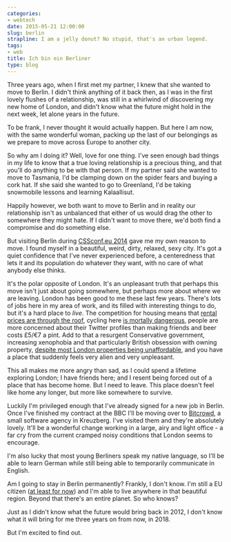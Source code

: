 ```yaml
---
categories:
- webtech
date: 2015-05-21 12:00:00
slug: berlin
strapline: I am a jelly donut? No stupid, that's an urban legend.
tags:
- web
title: Ich bin ein Berliner
type: blog
---
```


Three years ago, when I first met my partner, I knew that she wanted to move to Berlin. I didn't think anything of it back then, as I was in the first lovely flushes of a relationship, was still in a whirlwind of discovering my new home of London, and didn't know what the future might hold in the next week, let alone years in the future.

To be frank, I never thought it would actually happen. But here I am now, with the same wonderful woman, packing up the last of our belongings as we prepare to move across Europe to another city. 

So why am I doing it? Well, love for one thing. I've seen enough bad things in my life to know that a true loving relationship is a precious thing, and that you'll do anything to be with that person. If my partner said she wanted to move to Tasmania, I'd be clamping down on the spider fears and buying a cork hat. If she said she wanted to go to Greenland, I'd be taking snowmobile lessons and learning Kalaallisut. 

Happily however, we both want to move to Berlin and in reality our relationship isn't as unbalanced that either of us would drag the other to somewhere they might hate. If I didn't want to move there, we'd both find a compromise and do something else. 

But visiting Berlin during [CSSconf.eu 2014](http://2014.cssconf.eu) gave me my own reason to move. I found myself in a beautiful, weird, dirty, relaxed, sexy city. It's got a quiet confidence that I've never experienced before, a centeredness that lets it and its population do whatever they want, with no care of what anybody else thinks.

It's the polar opposite of London. It's an unpleasant truth that perhaps this move isn't just about going somewhere, but perhaps more about where we are leaving. London has been good to me these last few years. There's lots of jobs here in my area of work, and its filled with interesting things to do, but it's a hard place to *live*. The competition for housing means that [rental prices are through the roof](http://www.theguardian.com/money/2014/jan/27/renting-london-costs-twice-elsewhere), cycling here [is mortally dangerous](http://en.wikipedia.org/wiki/Cycling_in_London#2013_deaths), people are more concerned about their Twitter profiles than making friends and beer costs £5/€7 a pint. Add to that a resurgent Conservative government, increasing xenophobia and that particularly British obsession with owning property, [despite most London properties being unaffordable](http://www.huffingtonpost.co.uk/2015/05/01/london-house-prices_n_7187450.html), and you have a place that suddenly feels very alien and very unpleasant.

This all makes me more angry than sad, as I could spend a lifetime exploring London; I have friends here; and I resent being forced out of a place that has become home. But I need to leave. This place doesn't feel like home any longer, but more like somewhere to survive. 

Luckily I'm privileged enough that I've already signed for a new job in Berlin. Once I've finished my contract at the BBC I'll be moving over to [Bitcrowd](http://bitcrowd.net), a small software agency in Kreuzberg. I've visited them and they're absolutely lovely. It'll be a wonderful change working in a large, airy and light office - a far cry from the current cramped noisy conditions that London seems to encourage. 

I'm also lucky that most young Berliners speak my native language, so I'll be able to learn German while still being able to temporarily communicate in English.

Am I going to stay in Berlin permanently? Frankly, I don't know. I'm still a EU citizen ([at least for now](http://en.wikipedia.org/wiki/Proposed_referendum_on_United_Kingdom_membership_of_the_European_Union)) and I'm able to live anywhere in that beautiful region. Beyond that there's an entire planet. So who knows? 


Just as I didn't know what the future would bring back in 2012, I don't know what it will bring for me three years on from now, in 2018. 

But I'm excited to find out.

